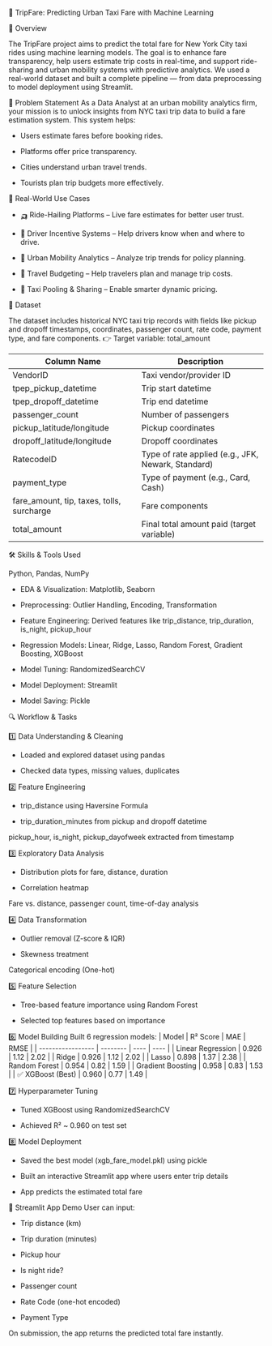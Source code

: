 🚖 TripFare: Predicting Urban Taxi Fare with Machine Learning

📌 Overview

The TripFare project aims to predict the total fare for New York City taxi rides using machine learning models. The goal is to enhance fare transparency, help users estimate trip costs in real-time, and support ride-sharing and urban mobility systems with predictive analytics. We used a real-world dataset and built a complete pipeline — from data preprocessing to model deployment using Streamlit.


🧠 Problem Statement
As a Data Analyst at an urban mobility analytics firm, your mission is to unlock insights from NYC taxi trip data to build a fare estimation system. This system helps:

* Users estimate fares before booking rides.

* Platforms offer price transparency.

* Cities understand urban travel trends.

* Tourists plan trip budgets more effectively.

🎯 Real-World Use Cases
  * 🛺 Ride-Hailing Platforms – Live fare estimates for better user trust.
  
  * 🚖 Driver Incentive Systems – Help drivers know when and where to drive.
  
  * 🌆 Urban Mobility Analytics – Analyze trip trends for policy planning.
  
  * 🧳 Travel Budgeting – Help travelers plan and manage trip costs.
  
  * 👥 Taxi Pooling & Sharing – Enable smarter dynamic pricing.

📂 Dataset

The dataset includes historical NYC taxi trip records with fields like pickup and dropoff timestamps, coordinates, passenger count, rate code, payment type, and fare components.
👉 Target variable: total_amount

| Column Name                                | Description                                        |
| ------------------------------------------ | -------------------------------------------------- |
| VendorID                                   | Taxi vendor/provider ID                            |
| tpep\_pickup\_datetime                     | Trip start datetime                                |
| tpep\_dropoff\_datetime                    | Trip end datetime                                  |
| passenger\_count                           | Number of passengers                               |
| pickup\_latitude/longitude                 | Pickup coordinates                                 |
| dropoff\_latitude/longitude                | Dropoff coordinates                                |
| RatecodeID                                 | Type of rate applied (e.g., JFK, Newark, Standard) |
| payment\_type                              | Type of payment (e.g., Card, Cash)                 |
| fare\_amount, tip, taxes, tolls, surcharge | Fare components                                    |
| total\_amount                              | Final total amount paid (target variable)          |

🛠️ Skills & Tools Used

Python, Pandas, NumPy

* EDA & Visualization: Matplotlib, Seaborn

* Preprocessing: Outlier Handling, Encoding, Transformation

* Feature Engineering: Derived features like trip_distance, trip_duration, is_night, pickup_hour

* Regression Models: Linear, Ridge, Lasso, Random Forest, Gradient Boosting, XGBoost

* Model Tuning: RandomizedSearchCV

* Model Deployment: Streamlit

* Model Saving: Pickle

🔍 Workflow & Tasks

1️⃣ Data Understanding & Cleaning
  * Loaded and explored dataset using pandas
  
  * Checked data types, missing values, duplicates

2️⃣ Feature Engineering
  * trip_distance using Haversine Formula
  
  * trip_duration_minutes from pickup and dropoff datetime

pickup_hour, is_night, pickup_dayofweek extracted from timestamp

3️⃣ Exploratory Data Analysis
  * Distribution plots for fare, distance, duration
  
  * Correlation heatmap

Fare vs. distance, passenger count, time-of-day analysis

4️⃣ Data Transformation
  * Outlier removal (Z-score & IQR)
  
  * Skewness treatment

Categorical encoding (One-hot)

5️⃣ Feature Selection
  * Tree-based feature importance using Random Forest
  
  * Selected top features based on importance

6️⃣ Model Building
Built 6 regression models:
| Model             | R² Score | MAE  | RMSE |
| ----------------- | -------- | ---- | ---- |
| Linear Regression | 0.926    | 1.12 | 2.02 |
| Ridge             | 0.926    | 1.12 | 2.02 |
| Lasso             | 0.898    | 1.37 | 2.38 |
| Random Forest     | 0.954    | 0.82 | 1.59 |
| Gradient Boosting | 0.958    | 0.83 | 1.53 |
| ✅ XGBoost (Best)  | 0.960    | 0.77 | 1.49 |

7️⃣ Hyperparameter Tuning
  * Tuned XGBoost using RandomizedSearchCV
  
  * Achieved R² ~ 0.960 on test set

8️⃣ Model Deployment
  * Saved the best model (xgb_fare_model.pkl) using pickle
  
  * Built an interactive Streamlit app where users enter trip details
  
  * App predicts the estimated total fare

🚀 Streamlit App Demo
User can input:

  * Trip distance (km)
  
  * Trip duration (minutes)
  
  * Pickup hour
  
  * Is night ride?
  
  * Passenger count
  
  * Rate Code (one-hot encoded)
  
  * Payment Type

On submission, the app returns the predicted total fare instantly.

